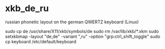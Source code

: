 # xkb_de_ru
russian phonetic layout on the german QWERTZ keyboard (Linux)

sudo cp de /usr/share/X11/xkb/symbols/de
sudo rm /var/lib/xkb/*.xkm
sudo setxkbmap -layout "de,de" -variant ",ru" -option "grp:ctrl_shift_toggle"
sudo cp keyboard /etc/default/keyboard

